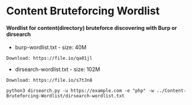 # Content Bruteforcing Wordlist
  
#### Wordlist for content(directory) bruteforce discovering with Burp or dirsearch

- burp-wordlist.txt - size: 40M 

`Download: https://file.io/qa01jl`
- dirsearch-wordlist.txt - size: 102M

`Download: https://file.io/s7tJn8`

`python3 dirsearch.py -u https://example.com -e "php" -w ../Content-Bruteforcing-Wordlist/dirsearch-wordlist.txt`
